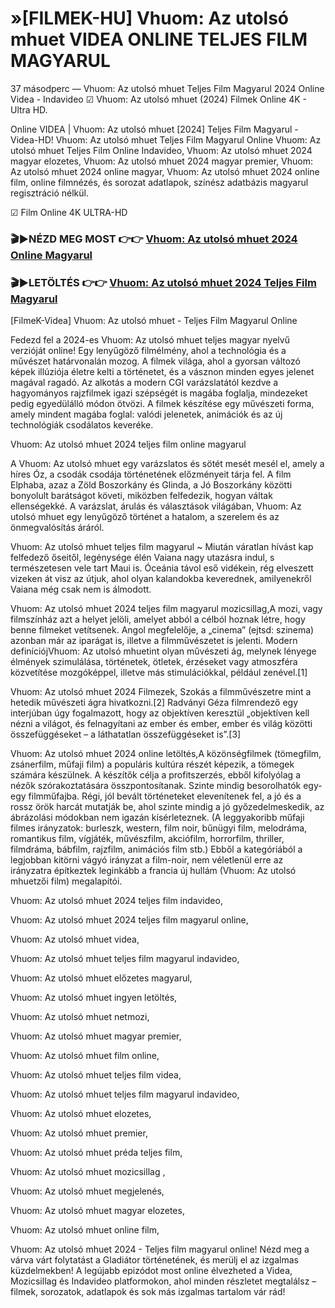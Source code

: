 # »[FILMEK-HU] Vhuom: Az utolsó mhuet VIDEA ONLINE TELJES FILM MAGYARUL

37 másodperc — Vhuom: Az utolsó mhuet Teljes Film Magyarul 2024 Online Videa - Indavideo ☑ Vhuom: Az utolsó mhuet (2024) Filmek Online 4K - Ultra HD.

Online VIDEA | Vhuom: Az utolsó mhuet [2024] Teljes Film Magyarul - Videa-HD! Vhuom: Az utolsó mhuet Teljes Film Magyarul Online Vhuom: Az utolsó mhuet Teljes Film Online Indavideo, Vhuom: Az utolsó mhuet 2024 magyar elozetes, Vhuom: Az utolsó mhuet 2024 magyar premier, Vhuom: Az utolsó mhuet 2024 online magyar, Vhuom: Az utolsó mhuet 2024 online film, online filmnézés, és sorozat adatlapok, színész adatbázis magyarul regisztráció nélkül.

☑ Film Online 4K ULTRA-HD

### 🎬▶NÉZD MEG MOST 👉👉 [Vhuom: Az utolsó mhuet 2024 Online Magyarul](https://playmov.fun/hu/movie/912649/vhuom-the-last-dance-GITSKIN)

### 🎬▶LETÖLTÉS 👉👉 [Vhuom: Az utolsó mhuet 2024 Teljes Film Magyarul](https://playmov.fun/hu/movie/912649/vhuom-the-last-dance-GITSKIN)

[FilmeK-Videa] Vhuom: Az utolsó mhuet - Teljes Film Magyarul Online

Fedezd fel a 2024-es Vhuom: Az utolsó mhuet teljes magyar nyelvű verzióját online! Egy lenyűgöző filmélmény, ahol a technológia és a művészet határvonalán mozog. A filmek világa, ahol a gyorsan változó képek illúziója életre kelti a történetet, és a vásznon minden egyes jelenet magával ragadó. Az alkotás a modern CGI varázslatától kezdve a hagyományos rajzfilmek igazi szépségét is magába foglalja, mindezeket pedig egyedülálló módon ötvözi. A filmek készítése egy művészeti forma, amely mindent magába foglal: valódi jelenetek, animációk és az új technológiák csodálatos keveréke.

Vhuom: Az utolsó mhuet 2024 teljes film online magyarul

A Vhuom: Az utolsó mhuet egy varázslatos és sötét mesét mesél el, amely a híres Óz, a csodák csodája történetének előzményeit tárja fel. A film Elphaba, azaz a Zöld Boszorkány és Glinda, a Jó Boszorkány közötti bonyolult barátságot követi, miközben felfedezik, hogyan váltak ellenségekké. A varázslat, árulás és választások világában, Vhuom: Az utolsó mhuet egy lenyűgöző történet a hatalom, a szerelem és az önmegvalósítás áráról.

Vhuom: Az utolsó mhuet teljes film magyarul ~ Miután váratlan hívást kap felfedező őseitől, legénysége élén Vaiana nagy utazásra indul, s természetesen vele tart Maui is. Óceánia távol eső vidékein, rég elveszett vizeken át visz az útjuk, ahol olyan kalandokba keverednek, amilyenekről Vaiana még csak nem is álmodott.

Vhuom: Az utolsó mhuet 2024 teljes film magyarul mozicsillag,A mozi, vagy filmszínház azt a helyet jelöli, amelyet abból a célból hoznak létre, hogy benne filmeket vetítsenek. Angol megfelelője, a „cinema” (ejtsd: szinema) azonban már az iparágat is, illetve a filmművészetet is jelenti. Modern definíciójVhuom: Az utolsó mhuetint olyan művészeti ág, melynek lényege élmények szimulálása, történetek, ötletek, érzéseket vagy atmoszféra közvetítése mozgóképpel, illetve más stimulációkkal, például zenével.[1]

Vhuom: Az utolsó mhuet 2024 Filmezek, Szokás a filmművészetre mint a hetedik művészeti ágra hivatkozni.[2] Radványi Géza filmrendező egy interjúban úgy fogalmazott, hogy az objektíven keresztül „objektíven kell nézni a világot, és felnagyítani az ember és ember, ember és világ közötti összefüggéseket – a láthatatlan összefüggéseket is”.[3]

Vhuom: Az utolsó mhuet 2024 online letöltés,A közönségfilmek (tömegfilm, zsánerfilm, műfaji film) a populáris kultúra részét képezik, a tömegek számára készülnek. A készítők célja a profitszerzés, ebből kifolyólag a nézők szórakoztatására összpontosítanak. Szinte mindig besorolhatók egy-egy filmműfajba. Régi, jól bevált történeteket elevenítenek fel, a jó és a rossz örök harcát mutatják be, ahol szinte mindig a jó győzedelmeskedik, az ábrázolási módokban nem igazán kísérleteznek. (A leggyakoribb műfaji filmes irányzatok: burleszk, western, film noir, bűnügyi film, melodráma, romantikus film, vígjáték, művészfilm, akciófilm, horrorfilm, thriller, filmdráma, bábfilm, rajzfilm, animációs film stb.) Ebből a kategóriából a legjobban kitörni vágyó irányzat a film-noir, nem véletlenül erre az irányzatra építkeztek leginkább a francia új hullám (Vhuom: Az utolsó mhuetzői film) megalapítói.

Vhuom: Az utolsó mhuet 2024 teljes film indavideo,

Vhuom: Az utolsó mhuet 2024 teljes film magyarul online,

Vhuom: Az utolsó mhuet videa,

Vhuom: Az utolsó mhuet teljes film magyarul indavideo,

Vhuom: Az utolsó mhuet előzetes magyarul,

Vhuom: Az utolsó mhuet ingyen letöltés,

Vhuom: Az utolsó mhuet netmozi,

Vhuom: Az utolsó mhuet magyar premier,

Vhuom: Az utolsó mhuet film online,

Vhuom: Az utolsó mhuet teljes film videa,

Vhuom: Az utolsó mhuet teljes film magyarul indavideo,

Vhuom: Az utolsó mhuet elozetes,

Vhuom: Az utolsó mhuet premier,

Vhuom: Az utolsó mhuet préda teljes film,

Vhuom: Az utolsó mhuet mozicsillag ,

Vhuom: Az utolsó mhuet megjelenés,

Vhuom: Az utolsó mhuet magyar elozetes,

Vhuom: Az utolsó mhuet online film,

Vhuom: Az utolsó mhuet 2024 - Teljes film magyarul online! Nézd meg a várva várt folytatást a Gladiátor történetének, és merülj el az izgalmas küzdelmekben! A legújabb epizódot most online élvezheted a Videa, Mozicsillag és Indavideo platformokon, ahol minden részletet megtalálsz – filmek, sorozatok, adatlapok és sok más izgalmas tartalom vár rád!
